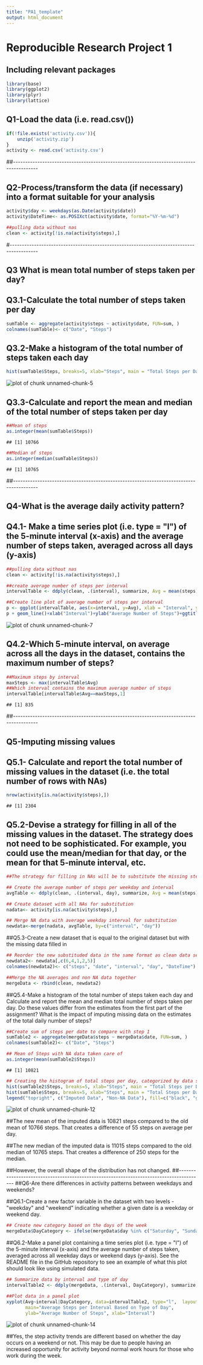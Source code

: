 ```yaml
---
title: "PA1_template"
output: html_document
---
```




# Reproducible Research Project 1

## Including relevant packages

```r
library(base)
library(ggplot2)
library(plyr)
library(lattice)
```

## Q1-Load the data (i.e. read.csv())

```r
if(!file.exists('activity.csv')){
    unzip('activity.zip')
}
activity <- read.csv('activity.csv')
```
##----------------------------------------------------------------------------------------
## Q2-Process/transform the data (if necessary) into a format suitable for your analysis

```r
activity$day <- weekdays(as.Date(activity$date))
activity$DateTime<- as.POSIXct(activity$date, format="%Y-%m-%d")

##pulling data without nas
clean <- activity[!is.na(activity$steps),]
```
#-----------------------------------------------------------------------------------------
## Q3 What is mean total number of steps taken per day?

## Q3.1-Calculate the total number of steps taken per day

```r
sumTable <- aggregate(activity$steps ~ activity$date, FUN=sum, )
colnames(sumTable)<- c("Date", "Steps")
```
## Q3.2-Make a histogram of the total number of steps taken each day

```r
hist(sumTable$Steps, breaks=5, xlab="Steps", main = "Total Steps per Day")
```

![plot of chunk unnamed-chunk-5](figure/unnamed-chunk-5-1.png)

## Q3.3-Calculate and report the mean and median of the total number of steps taken per day

```r
##Mean of steps
as.integer(mean(sumTable$Steps))
```

```
## [1] 10766
```

```r
##Median of steps
as.integer(median(sumTable$Steps))
```

```
## [1] 10765
```
##----------------------------------------------------------------------------------------
## Q4-What is the average daily activity pattern?

## Q4.1- Make a time series plot (i.e. type = "l") of the 5-minute interval (x-axis) and the average number of steps taken, averaged across all days (y-axis)

```r
##pulling data without nas
clean <- activity[!is.na(activity$steps),]

##create average number of steps per interval
intervalTable <- ddply(clean, .(interval), summarize, Avg = mean(steps))

##Create line plot of average number of steps per interval
p <- ggplot(intervalTable, aes(x=interval, y=Avg), xlab = "Interval", ylab="Average Number of Steps")
p + geom_line()+xlab("Interval")+ylab("Average Number of Steps")+ggtitle("Average Number of Steps per Interval")
```

![plot of chunk unnamed-chunk-7](figure/unnamed-chunk-7-1.png)

## Q4.2-Which 5-minute interval, on average across all the days in the dataset, contains the maximum number of steps?

```r
##Maximum steps by interval
maxSteps <- max(intervalTable$Avg)
##Which interval contains the maximum average number of steps
intervalTable[intervalTable$Avg==maxSteps,1]
```

```
## [1] 835
```
##----------------------------------------------------------------------------------------
## Q5-Imputing missing values

## Q5.1- Calculate and report the total number of missing values in the dataset (i.e. the total number of rows with NAs)

```r
nrow(activity[is.na(activity$steps),])
```

```
## [1] 2304
```

## Q5.2-Devise a strategy for filling in all of the missing values in the dataset. The strategy does not need to be sophisticated. For example, you could use the mean/median for that day, or the mean for that 5-minute interval, etc.

```r
##The strategy for filling in NAs will be to substitute the missing steps with the average 5-minute interval based on the day of the week.

## Create the average number of steps per weekday and interval
avgTable <- ddply(clean, .(interval, day), summarize, Avg = mean(steps))

## Create dataset with all NAs for substitution
nadata<- activity[is.na(activity$steps),]

## Merge NA data with average weekday interval for substitution
newdata<-merge(nadata, avgTable, by=c("interval", "day"))
```

##Q5.3-Create a new dataset that is equal to the original dataset but with the missing data filled in

```r
## Reorder the new substituded data in the same format as clean data set
newdata2<- newdata[,c(6,4,1,2,5)]
colnames(newdata2)<- c("steps", "date", "interval", "day", "DateTime")

##Merge the NA averages and non NA data together
mergeData <- rbind(clean, newdata2)
```

##Q5.4-Make a histogram of the total number of steps taken each day and Calculate and report the mean and median total number of steps taken per day. Do these values differ from the estimates from the first part of the assignment? What is the impact of imputing missing data on the estimates of the total daily number of steps?

```r
##Create sum of steps per date to compare with step 1
sumTable2 <- aggregate(mergeData$steps ~ mergeData$date, FUN=sum, )
colnames(sumTable2)<- c("Date", "Steps")

## Mean of Steps with NA data taken care of
as.integer(mean(sumTable2$Steps))
```

```
## [1] 10821
```

```r
## Creating the histogram of total steps per day, categorized by data set to show impact
hist(sumTable2$Steps, breaks=5, xlab="Steps", main = "Total Steps per Day with NAs Fixed", col="Black")
hist(sumTable$Steps, breaks=5, xlab="Steps", main = "Total Steps per Day with NAs Fixed", col="Grey", add=T)
legend("topright", c("Imputed Data", "Non-NA Data"), fill=c("black", "grey") )
```

![plot of chunk unnamed-chunk-12](figure/unnamed-chunk-12-1.png)

##The new mean of the imputed data is 10821 steps compared to the old mean of 10766 steps. That creates a difference of 55 steps on average per day.

##The new median of the imputed data is 11015 steps compared to the old median of 10765 steps. That creates a difference of 250 steps for the median.

##However, the overall shape of the distribution has not changed.
##----------------------------------------------------------------------------------------
##Q6-Are there differences in activity patterns between weekdays and weekends?

##Q6.1-Create a new factor variable in the dataset with two levels - "weekday" and "weekend" indicating whether a given date is a weekday or weekend day.

```r
## Create new category based on the days of the week
mergeData$DayCategory <- ifelse(mergeData$day %in% c("Saturday", "Sunday"), "Weekend", "Weekday")
```

##Q6.2-Make a panel plot containing a time series plot (i.e. type = "l") of the 5-minute interval (x-axis) and the average number of steps taken, averaged across all weekday days or weekend days (y-axis). See the README file in the GitHub repository to see an example of what this plot should look like using simulated data.

```r
## Summarize data by interval and type of day
intervalTable2 <- ddply(mergeData, .(interval, DayCategory), summarize, Avg = mean(steps))

##Plot data in a panel plot
xyplot(Avg~interval|DayCategory, data=intervalTable2, type="l",  layout = c(1,2),
       main="Average Steps per Interval Based on Type of Day", 
       ylab="Average Number of Steps", xlab="Interval")
```

![plot of chunk unnamed-chunk-14](figure/unnamed-chunk-14-1.png)

##Yes, the step activity trends are different based on whether the day occurs on a weekend or not. This may be due to people having an increased opportunity for activity beyond normal work hours for those who work during the week.
